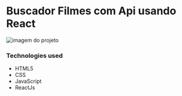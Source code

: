 # Buscador Filmes com Api usando React




![imagem do projeto](buscadorfilmes.gif)

### Technologies used
 - HTML5 
 - CSS 
 - JavaScript
 - ReactJs
